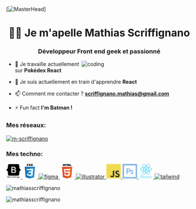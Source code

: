 [![MasterHead](https://zupimages.net/up/23/14/jdfe.gif)]
<h1 align="center">👋🖖 Je m'apelle Mathias Scriffignano</h1>
<h3 align="center">Développeur Front end geek et passionné</h3>
<img align="right" alt="coding" width="300" src="https://zupimages.net/up/23/14/2era.gif">

- 🔭 Je travaille actuellement sur **Pokédex React**

- 🌱 Je suis actuellement en train d'apprendre **React**

- 📫 Comment me contacter ? **scriffignano.mathias@gmail.com**

- ⚡ Fun fact **I'm Batman !**

<h3 align="left">Mes réseaux:</h3>
<p align="left">
<a href="https://linkedin.com/in/m-scriffignano" target="blank"><img align="center" src="https://raw.githubusercontent.com/rahuldkjain/github-profile-readme-generator/master/src/images/icons/Social/linked-in-alt.svg" alt="m-scriffignano" height="30" width="40" /></a>
</p>

<h3 align="left">Mes techno:</h3>
<p align="left"> <a href="https://getbootstrap.com" target="_blank" rel="noreferrer"> <img src="https://raw.githubusercontent.com/devicons/devicon/master/icons/bootstrap/bootstrap-plain-wordmark.svg" alt="bootstrap" width="40" height="40"/> </a> <a href="https://www.w3schools.com/css/" target="_blank" rel="noreferrer"> <img src="https://raw.githubusercontent.com/devicons/devicon/master/icons/css3/css3-original-wordmark.svg" alt="css3" width="40" height="40"/> </a> <a href="https://www.figma.com/" target="_blank" rel="noreferrer"> <img src="https://www.vectorlogo.zone/logos/figma/figma-icon.svg" alt="figma" width="40" height="40"/> </a> <a href="https://www.w3.org/html/" target="_blank" rel="noreferrer"> <img src="https://raw.githubusercontent.com/devicons/devicon/master/icons/html5/html5-original-wordmark.svg" alt="html5" width="40" height="40"/> </a> <a href="https://www.adobe.com/in/products/illustrator.html" target="_blank" rel="noreferrer"> <img src="https://www.vectorlogo.zone/logos/adobe_illustrator/adobe_illustrator-icon.svg" alt="illustrator" width="40" height="40"/> </a> <a href="https://developer.mozilla.org/en-US/docs/Web/JavaScript" target="_blank" rel="noreferrer"> <img src="https://raw.githubusercontent.com/devicons/devicon/master/icons/javascript/javascript-original.svg" alt="javascript" width="40" height="40"/> </a> <a href="https://www.photoshop.com/en" target="_blank" rel="noreferrer"> <img src="https://raw.githubusercontent.com/devicons/devicon/master/icons/photoshop/photoshop-line.svg" alt="photoshop" width="40" height="40"/> </a> <a href="https://reactjs.org/" target="_blank" rel="noreferrer"> <img src="https://raw.githubusercontent.com/devicons/devicon/master/icons/react/react-original-wordmark.svg" alt="react" width="40" height="40"/> </a> <a href="https://tailwindcss.com/" target="_blank" rel="noreferrer"> <img src="https://www.vectorlogo.zone/logos/tailwindcss/tailwindcss-icon.svg" alt="tailwind" width="40" height="40"/> </a> </p>


<p><img align="left" width="350" src="https://github-readme-stats.vercel.app/api/top-langs?username=mathiasscriffignano&show_icons=true&locale=en&layout=compact" alt="mathiasscriffignano" /></p>
<br/>
<p><img align="left" src="https://github-readme-stats.vercel.app/api?username=mathiasscriffignano&show_icons=true&locale=en" alt="mathiasscriffignano" /></p>
